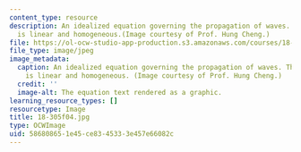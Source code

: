 ```yaml
---
content_type: resource
description: An idealized equation governing the propagation of waves. This equation
  is linear and homogeneous.(Image courtesy of Prof. Hung Cheng.)
file: https://ol-ocw-studio-app-production.s3.amazonaws.com/courses/18-305-advanced-analytic-methods-in-science-and-engineering-fall-2004/586808651e45ce8345333e457e66082c_18-305f04.jpg
file_type: image/jpeg
image_metadata:
  caption: An idealized equation governing the propagation of waves. This equation
    is linear and homogeneous. (Image courtesy of Prof. Hung Cheng.)
  credit: ''
  image-alt: The equation text rendered as a graphic.
learning_resource_types: []
resourcetype: Image
title: 18-305f04.jpg
type: OCWImage
uid: 58680865-1e45-ce83-4533-3e457e66082c
---
```

